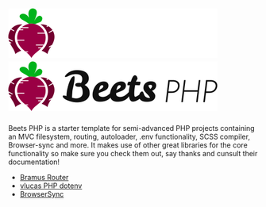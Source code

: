 # ![Image title](../assets/images/beetsphp_col_inv_100x421.png#only-dark) ![Image title](../assets/images/beetsphp_col_100x421.png#only-light)

Beets PHP is a starter template for semi-advanced PHP projects containing an MVC filesystem, routing, autoloader, .env functionality, SCSS compiler, Browser-sync and more. It makes use of other great libraries for the core functionality so make sure you check them out, say thanks and cunsult their documentation!

- [Bramus Router](https://github.com/bramus/router)
- [vlucas PHP dotenv](https://github.com/vlucas/phpdotenv)
- [BrowserSync](https://browsersync.io/docs)

